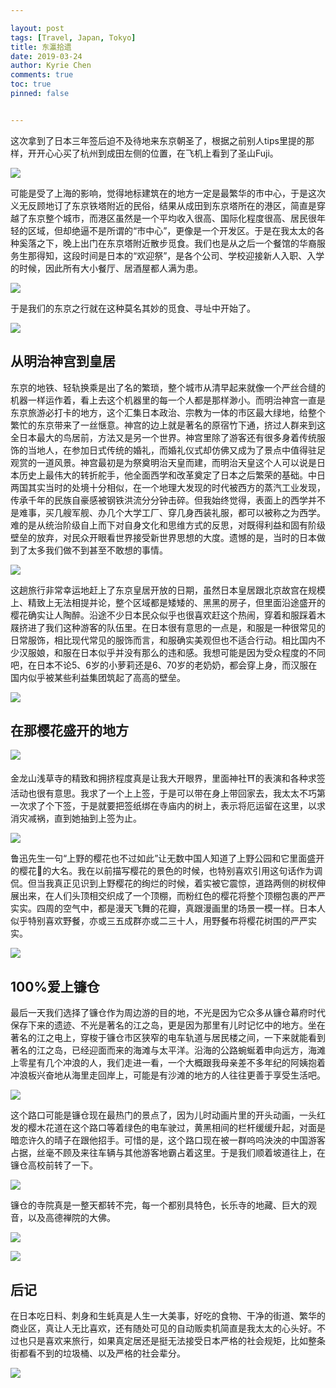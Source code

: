 ```yaml
---

layout: post
tags: [Travel, Japan, Tokyo]
title: 东瀛拾遗
date: 2019-03-24
author: Kyrie Chen
comments: true
toc: true
pinned: false


---
```


这次拿到了日本三年签后迫不及待地来东京朝圣了，根据之前别人tips里提的那样，开开心心买了杭州到成田左侧的位置，在飞机上看到了圣山Fuji。

![](https://raw.githubusercontent.com/kakack/kakack.github.io/master/_images/tokyo1.JPG)

可能是受了上海的影响，觉得地标建筑在的地方一定是最繁华的市中心，于是这次义无反顾地订了东京铁塔附近的民俗，结果从成田到东京塔所在的港区，简直是穿越了东京整个城市，而港区虽然是一个平均收入很高、国际化程度很高、居民很年轻的区域，但却绝逼不是所谓的“市中心”，更像是一个开发区。于是在我太太的各种奚落之下，晚上出门在东京塔附近散步觅食。我们也是从之后一个餐馆的华裔服务生那得知，这段时间是日本的“欢迎祭”，是各个公司、学校迎接新人入职、入学的时候，因此所有大小餐厅、居酒屋都人满为患。

![](https://raw.githubusercontent.com/kakack/kakack.github.io/master/_images/tokyo2.JPG)

于是我们的东京之行就在这种莫名其妙的觅食、寻址中开始了。

![](https://raw.githubusercontent.com/kakack/kakack.github.io/master/_images/tokyo3.JPG)




## 从明治神宫到皇居

东京的地铁、轻轨换乘是出了名的繁琐，整个城市从清早起来就像一个严丝合缝的机器一样运作着，看上去这个机器里的每一个人都是那样渺小。而明治神宫一直是东京旅游必打卡的地方，这个汇集日本政治、宗教为一体的市区最大绿地，给整个繁忙的东京带来了一丝惬意。神宫的边上就是著名的原宿竹下通，挤过人群来到这全日本最大的鸟居前，方法又是另一个世界。神宫里除了游客还有很多身着传统服饰的当地人，在参加日式传统的婚礼，而婚礼仪式却仿佛又成为了景点中值得驻足观赏的一道风景。神宫最初是为祭奠明治天皇而建，而明治天皇这个人可以说是日本历史上最伟大的转折舵手，他全面西学和改革奠定了日本之后繁荣的基础。中日两国其实当时的处境十分相似，在一个地理大发现的时代被西方的蒸汽工业发现，传承千年的民族自豪感被钢铁洪流分分钟击碎。但我始终觉得，表面上的西学并不是难事，买几艘军舰、办几个大学工厂、穿几身西装礼服，都可以被称之为西学。难的是从统治阶级自上而下对自身文化和思维方式的反思，对既得利益和固有阶级壁垒的放弃，对民众开眼看世界接受新世界思想的大度。遗憾的是，当时的日本做到了太多我们做不到甚至不敢想的事情。

![](https://raw.githubusercontent.com/kakack/kakack.github.io/master/_images/tokyo4.JPG)

这趟旅行非常幸运地赶上了东京皇居开放的日期，虽然日本皇居跟北京故宫在规模上、精致上无法相提并论，整个区域都是矮矮的、黑黑的房子，但里面沿途盛开的樱花确实让人陶醉。沿途不少日本民众似乎也很喜欢赶这个热闹，穿着和服踩着木屐挤进了我们这种游客的队伍里。在日本很有意思的一点是，和服是一种很常见的日常服饰，相比现代常见的服饰而言，和服确实美观但也不适合行动。相比国内不少汉服娘，和服在日本似乎并没有那么的违和感。我想可能是因为受众程度的不同吧，在日本不论5、6岁的小萝莉还是6、70岁的老奶奶，都会穿上身，而汉服在国内似乎被某些利益集团筑起了高高的壁垒。

![](https://raw.githubusercontent.com/kakack/kakack.github.io/master/_images/tokyo5.JPG)



## 在那樱花盛开的地方

![](https://raw.githubusercontent.com/kakack/kakack.github.io/master/_images/tokyo6.JPG)

金龙山浅草寺的精致和拥挤程度真是让我大开眼界，里面神社⛩的表演和各种求签活动也很有意思。我求了一个上上签，于是可以带在身上带回家去，我太太不巧第一次求了个下签，于是就要把签纸绑在寺庙内的树上，表示将厄运留在这里，以求消灾减祸，直到她抽到上签为止。

![](https://raw.githubusercontent.com/kakack/kakack.github.io/master/_images/tokyo7.JPG)

鲁迅先生一句“上野的樱花也不过如此”让无数中国人知道了上野公园和它里面盛开的樱花🌸的大名。我在以前描写樱花的景色的时候，也特别喜欢引用这句话作为调侃。但当我真正见识到上野樱花的绚烂的时候，着实被它震惊，道路两侧的树杈伸展出来，在人们头顶相交织成了一个顶棚，而粉红色的樱花将整个顶棚包裹的严严实实。四周的空气中，都是漫天飞舞的花瓣，真跟漫画里的场景一模一样。日本人似乎特别喜欢野餐，亦或三五成群亦或二三十人，用野餐布将樱花树围的严严实实。

![](https://raw.githubusercontent.com/kakack/kakack.github.io/master/_images/tokyo8.JPG)

## 100%爱上镰仓

最后一天我们选择了镰仓作为周边游的目的地，不光是因为它众多从镰仓幕府时代保存下来的遗迹、不光是著名的江之岛，更是因为那里有儿时记忆中的地方。坐在著名的江之电上，穿梭于镰仓市区狭窄的电车轨道与居民楼之间，一下来就能看到著名的江之岛，已经迎面而来的海滩与太平洋。沿海的公路蜿蜒着申向远方，海滩上零星有几个冲浪的人，我们走进一看，一个大概跟我母亲差不多年纪的阿姨抱着冲浪板兴奋地从海里走回岸上，可能是有沙滩的地方的人往往更善于享受生活吧。

![](https://raw.githubusercontent.com/kakack/kakack.github.io/master/_images/tokyo9.JPG)

这个路口可能是镰仓现在最热门的景点了，因为儿时动画片里的开头动画，一头红发的樱木花道在这个路口等着绿色的电车驶过，黄黑相间的栏杆缓缓升起，对面是暗恋许久的晴子在跟他招手。可惜的是，这个路口现在被一群呜呜泱泱的中国游客占据，丝毫不顾及来往车辆与其他游客地霸占着这里。于是我们顺着坡道往上，在镰仓高校前转了一下。

![](https://raw.githubusercontent.com/kakack/kakack.github.io/master/_images/tokyo10.JPG)

镰仓的寺院真是一整天都转不完，每一个都别具特色，长乐寺的地藏、巨大的观音，以及高德禅院的大佛。

![](https://raw.githubusercontent.com/kakack/kakack.github.io/master/_images/tokyo11.JPG)

![](https://raw.githubusercontent.com/kakack/kakack.github.io/master/_images/tokyo12.JPG)


## 后记
在日本吃日料、刺身和生蚝真是人生一大美事，好吃的食物、干净的街道、繁华的商业区，真让人无比喜欢，还有随处可见的自动贩卖机简直是我太太的心头好。不过也只是喜欢来旅行，如果真定居还是挺无法接受日本严格的社会规矩，比如整条街都看不到的垃圾桶、以及严格的社会辈分。

![](https://raw.githubusercontent.com/kakack/kakack.github.io/master/_images/tokyo13.JPG)